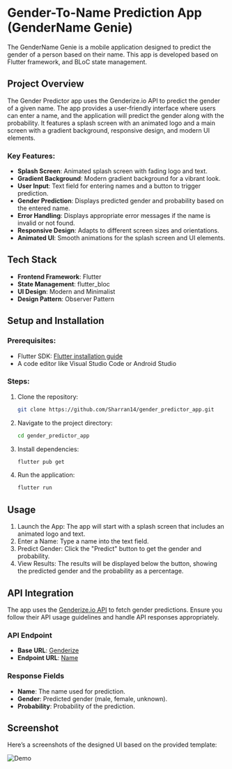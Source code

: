 # Gender-To-Name Prediction App (GenderName Genie)

The GenderName Genie is a mobile application designed to predict the gender of a person based on their name. This app is developed based on Flutter framework, and BLoC state management.

## Project Overview

The Gender Predictor app uses the Genderize.io API to predict the gender of a given name. The app provides a user-friendly interface where users can enter a name, and the application will predict the gender along with the probability. It features a splash screen with an animated logo and a main screen with a gradient background, responsive design, and modern UI elements.

### Key Features:
- **Splash Screen**: Animated splash screen with fading logo and text.
- **Gradient Background**: Modern gradient background for a vibrant look.
- **User Input**: Text field for entering names and a button to trigger prediction.
- **Gender Prediction**: Displays predicted gender and probability based on the entered name.
- **Error Handling**: Displays appropriate error messages if the name is invalid or not found.
- **Responsive Design**: Adapts to different screen sizes and orientations.
- **Animated UI**: Smooth animations for the splash screen and UI elements.

## Tech Stack

- **Frontend Framework**: Flutter
- **State Management**: flutter_bloc
- **UI Design**: Modern and Minimalist
- **Design Pattern**: Observer Pattern

## Setup and Installation

### Prerequisites:
- Flutter SDK: [Flutter installation guide](https://flutter.dev/docs/get-started/install)
- A code editor like Visual Studio Code or Android Studio

### Steps:
1. Clone the repository:
   ```bash
   git clone https://github.com/Sharran14/gender_predictor_app.git
2. Navigate to the project directory:
   ```bash
   cd gender_predictor_app
3. Install dependencies:
   ```bash
   flutter pub get
4. Run the application:
   ```bash
   flutter run

## Usage
1. Launch the App: The app will start with a splash screen that includes an animated logo and text.
2. Enter a Name: Type a name into the text field.
3. Predict Gender: Click the "Predict" button to get the gender and probability.
4. View Results: The results will be displayed below the button, showing the predicted gender and the probability as a percentage.

## API Integration

The app uses the [Genderize.io API](https://genderize.io/) to fetch gender predictions. Ensure you follow their API usage guidelines and handle API responses appropriately.

### API Endpoint

- **Base URL**: [Genderize](https://api.genderize.io)
- **Endpoint URL**: [Name](https://api.genderize.io?name=<name>)

### Response Fields

- **Name**: The name used for prediction.
- **Gender**: Predicted gender (male, female, unknown).
- **Probability**: Probability of the prediction.

## Screenshot

Here’s a screenshots of the designed UI based on the provided template:

<img style="align-content: center;" alt="Demo" src="assets/mockup.png">

